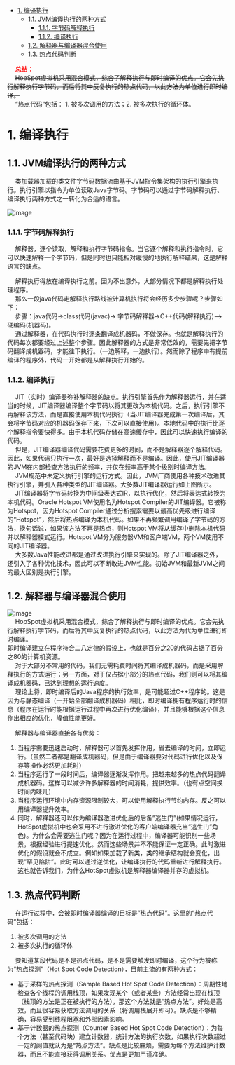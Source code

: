 
<!-- TOC -->

- [1. ~~编译执行~~](#1-编译执行)
    - [1.1. JVM编译执行的两种方式](#11-jvm编译执行的两种方式)
        - [1.1.1. 字节码解释执行](#111-字节码解释执行)
        - [1.1.2. 编译执行](#112-编译执行)
    - [1.2. 解释器与编译器混合使用](#12-解释器与编译器混合使用)
    - [1.3. 热点代码判断](#13-热点代码判断)

<!-- /TOC -->

&emsp; **<font color = "red">总结：</font>**  
&emsp; ~~HopSpot虚拟机采用混合模式，综合了解释执行与即时编译的优点。它会先执行解释执行字节码，而后将其中反复执行的热点代码，以此方法为单位进行即时编译。~~  
&emsp; “热点代码”包括： 1. 被多次调用的方法；2. 被多次执行的循环体。  

# 1. ~~编译执行~~  
<!-- 
虚拟机字节码执行引擎，JVM的马达图，是爱情呀 
https://mp.weixin.qq.com/s/d_AqDygFgKbdHTfz--Dy-A
解释执行？编译执行？即时编译？轻松让你分清前期编译与后期编译 
https://mp.weixin.qq.com/s/LedQX2H4Uqoqt76pld16Zg
-->
## 1.1. JVM编译执行的两种方式
&emsp; 类加载器加载的类文件字节码数据流由基于JVM指令集架构的执行引擎来执行。执行引擎以指令为单位读取Java字节码。字节码可以通过字节码解释执行、编译执行两种方式之一转化为合适的语言。 

![image](https://gitee.com/wt1814/pic-host/raw/master/images/java/JVM/JVM-107.png)  


### 1.1.1. 字节码解释执行  
&emsp; 解释器，逐个读取，解释和执行字节码指令。当它逐个解释和执行指令时，它可以快速解释一个字节码，但是同时也只能相对缓慢的地执行解释结果，这是解释语言的缺点。  


&emsp; 解释执行得放在编译执行之前。因为不出意外，大部分情况下都是解释执行处理程序。  
&emsp; 那么一段java代码走解释执行路线被计算机执行将会经历多少步骤呢？步骤如下：  
&emsp; 步骤：java代码->class代码(javac)-> 字节码解释器->C++代码(解释执行)-->硬编码(机器码)。  
&emsp; 通过解释器，在代码执行时逐条翻译成机器码，不做保存。也就是解释执行的代码每次都要经过上述整个步骤。因此解释器的方式是非常低效的，需要先把字节码翻译成机器码，才能往下执行。（一边解释，一边执行）。然而除了程序中有提前编译的程序外，代码一开始都是从解释执行开始的。  

### 1.1.2. 编译执行 
&emsp; JIT（实时）编译器弥补解释器的缺点。执行引擎首先作为解释器运行，并在适当的时候，JIT编译器编译整个字节码以将其更改为本机代码。之后，执行引擎不再解释该方法，而是直接使用本机代码执行（当JIT编译器完成第一次编译后，其会将字节码对应的机器码保存下来，下次可以直接使用）。本地代码中的执行比逐个解释指令要快得多。由于本机代码存储在高速缓存中，因此可以快速执行编译的代码。  
&emsp; 但是，JIT编译器编译代码需要花费更多的时间，而不是解释器逐个解释代码。因此，如果代码只执行一次，最好是选择解释而不是编译。因此，使用JIT编译器的JVM在内部检查方法执行的频率，并仅在频率高于某个级别时编译方法。  
&emsp; JVM规范中未定义执行引擎的运行方式。因此，JVM厂商使用各种技术改进其执行引擎，并引入各种类型的JIT编译器。大多数JIT编译器运行如上图所示。  
&emsp; JIT编译器将字节码转换为中间级表达式IR，以执行优化，然后将表达式转换为本机代码。Oracle Hotspot VM使用名为Hotspot Compiler的JIT编译器。它被称为Hotspot，因为Hotspot Compiler通过分析搜索需要以最高优先级进行编译的“Hotspot”，然后将热点编译为本机代码。如果不再频繁调用编译了字节码的方法，换句话说，如果该方法不再是热点，则Hotspot VM将从缓存中删除本机代码并以解释器模式运行。Hotspot VM分为服务器VM和客户端VM，两个VM使用不同的JIT编译器。  
&emsp; 大多数Java性能改进都是通过改进执行引擎来实现的。除了JIT编译器之外，还引入了各种优化技术，因此可以不断改进JVM性能。初始JVM和最新JVM之间的最大区别是执行引擎。  


## 1.2. 解释器与编译器混合使用  
![image](https://gitee.com/wt1814/pic-host/raw/master/images/java/JVM/JVM-108.png)  
&emsp; HopSpot虚拟机采用混合模式，综合了解释执行与即时编译的优点。它会先执行解释执行字节码，而后将其中反复执行的热点代码，以此方法为代为单位进行即时编译。  
即时编译建立在程序符合二八定律的假设上，也就是百分之20的代码占据了百分之80的计算机资源。  
&emsp; 对于大部分不常用的代码，我们无需耗费时间将其编译成机器码，而是采用解释执行的方式运行；另一方面，对于仅占据小部分的热点代码，我们则可以将其编译成机器码，已达到理想的运行速度。  
&emsp; 理论上将，即时编译后的Java程序的执行效率，是可能超过C++程序的。这是因为与静态编译（一开始全部翻译成机器码）相比，即时编译拥有程序运行时的信息（程序在运行时能根据运行过程中再次进行优化编译），并且能够根据这个信息作出相应的优化，峰值性能更好。  

&emsp; 解释器与编译器直接各有优势：  
1. 当程序需要迅速启动时，解释器可以首先发挥作用，省去编译的时间，立即运行。（虽然二者都是翻译成机器码，但是由于编译器要对代码进行优化以及保存等操作必然更加耗时）  
2. 当程序运行了一段时间后，编译器逐渐发挥作用。把越来越多的热点代码翻译成机器码。这样可以减少许多解释器的时间消耗，提供效率。（也有点空间换时间内味儿）  
3. 当程序运行环境中内存资源限制较大，可以使用解释执行节约内存。反之可以用编译器提升效率。  
4. 同时，解释器还可以作为编译器激进优化后的后备”逃生门”(如果情况运行，HotSpot虚拟机中也会采用不进行激进优化的客户端编译器充当”逃生门”角色)。为什么会需要逃生门呢？因为在运行过程中，编译器可能识别一些场景，根据经验进行提速优化。然而这些场景并不不能保证一定正确。此时激进优化的假设就会不成立。例如如果加载了新类，类的继承结构就会变化，出现”罕见陷阱”。此时可以通过逆优化，让编译执行的代码重新进行解释执行。这也就告诉我们，为什么HotSpot虚拟机是解释器编译器并存的虚拟机。  


## 1.3. 热点代码判断
&emsp; 在运行过程中，会被即时编译器编译的目标是”热点代码”。这里的“热点代码”包括：  
1. 被多次调用的方法  
2. 被多次执行的循环体  

&emsp; 要知道某段代码是不是热点代码，是不是需要触发即时编译，这个行为被称为“热点探测”（Hot Spot Code Detection），目前主流的有两种方式：  

* 基于采样的热点探测（Sample Based Hot Spot Code Detection）：周期性地检查各个线程的调用栈顶，如果发现某个（或者某些）方法经常出现在栈顶（栈顶的方法是正在被执行的方法），那这个方法就是“热点方法”。好处是高效，而且很容易获取方法调用的关系（将调用栈展开即可）。缺点是不够精确，容易受到线程阻塞和外部因素影响。  
* 基于计数器的热点探测（Counter Based Hot Spot Code Detection）：为每个方法（甚至代码块）建立计数器，统计方法的执行次数，如果执行次数超过一定的阙值就认为是“热点方法”。缺点是比较麻烦，需要为每个方法维护计数器，而且不能直接获得调用关系。优点是更加严谨准确。  

